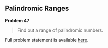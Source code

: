 Palindromic Ranges
------------------

**Problem 47**

> Find out a range of palindromic numbers.

Full problem statement is available [here][mirror].

[mirror]: https://github.com/rdtsc/codeeval-problem-statements/tree/master/hard/047-palindromic-ranges/
          "View Problem Statement Mirror"
